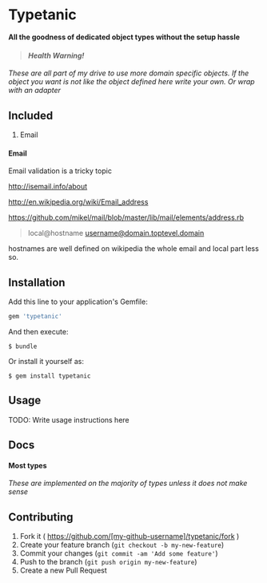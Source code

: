 # Typetanic

**All the goodness of dedicated object types without the setup hassle**
> #### *Health Warning!*
*These are all part of my drive to use more domain specific objects. If the object you want is not like the object defined here write your own. Or wrap with an adapter*

## Included
1. Email

#### Email
Email validation is a tricky topic

http://isemail.info/about

http://en.wikipedia.org/wiki/Email_address

https://github.com/mikel/mail/blob/master/lib/mail/elements/address.rb

> local@hostname
> username@domain.toptevel.domain

hostnames are well defined on wikipedia
the whole email and local part less so.

## Installation

Add this line to your application's Gemfile:

```ruby
gem 'typetanic'
```

And then execute:

    $ bundle

Or install it yourself as:

    $ gem install typetanic

## Usage

TODO: Write usage instructions here

## Docs
#### Most types
*These are implemented on the majority of types unless it does not make sense*

## Contributing

1. Fork it ( https://github.com/[my-github-username]/typetanic/fork )
2. Create your feature branch (`git checkout -b my-new-feature`)
3. Commit your changes (`git commit -am 'Add some feature'`)
4. Push to the branch (`git push origin my-new-feature`)
5. Create a new Pull Request
